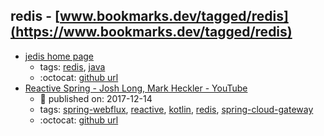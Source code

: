 redis - [www.bookmarks.dev/tagged/redis](https://www.bookmarks.dev/tagged/redis)
---
* [jedis home page](https://github.com/xetorthio/jedis)
    * tags: [redis](../tagged/redis.md), [java](../tagged/java.md)
    * :octocat: [github url](https://github.com/xetorthio/jedis)
* [Reactive Spring - Josh Long, Mark Heckler - YouTube](https://www.youtube.com/watch?v=l7VBdWhtl7A)
    * :calendar: published on: 2017-12-14
    * tags: [spring-webflux](../tagged/spring-webflux.md), [reactive](../tagged/reactive.md), [kotlin](../tagged/kotlin.md), [redis](../tagged/redis.md), [spring-cloud-gateway](../tagged/spring-cloud-gateway.md)
    * :octocat: [github url](https://github.com/joshlong/flux-flix-service)
